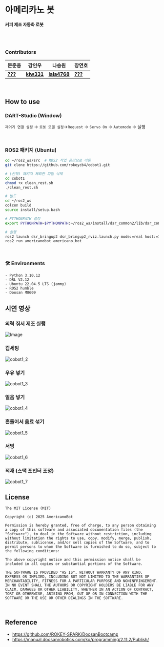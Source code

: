 # 아메리카노 봇  
**커피 제조 자동화 로봇**

<br>
<br>


### Contributors
|문준웅|강인우|나승원|장연호|
|----|----|----|----|
|**[???](https://github.com/)**|**[kiw331](https://github.com/kiw331)**|**[lala4768](https://github.com/lala4768)**|**[???](https://github.com/)**|

<br>

## How to use  
  
### DART-Studio (Window)  
`제어기 연결 설정` → `로봇 모델 설정`→`Request` → `Servo On` → `Automode` → 실행

<br>


### ROS2 패키지 (Ubuntu)  

```bash
cd ~/ros2_ws/src  # ROS2 작업 공간으로 이동
git clone https://github.com/rokeycb4/cobot1.git

# (선택) 패키지 제외한 파일 삭제
cd cobot1
chmod +x clean_rest.sh
./clean_rest.sh

# 빌드
cd ~/ros2_ws
colcon build
source install/setup.bash

# PYTHONPATH 설정 
export PYTHONPATH=$PYTHONPATH:~/ros2_ws/install/dsr_common2/lib/dsr_common2/imp

# 실행
ros2 launch dsr_bringup2 dsr_bringup2_rviz.launch.py mode:=real host:=192.168.1.100 port:=12345 model:=m0609 #ip확인필요
ros2 run americanobot americano_bot
```

<br>


### 🛠️ Environments

```
- Python 3.10.12
- DRL V2.12
- Ubuntu 22.04.5 LTS (jammy)
- ROS2 humble
- Doosan M0609
```



## 시연 영상

### 외력 줘서 제조 실행
![Image](https://github.com/user-attachments/assets/749bb68f-a878-47de-ae37-26e699a643c2)


### 컵세팅  
![cobot1_2](https://github.com/user-attachments/assets/b16fb909-83eb-4091-9f9d-b74611c4489b)


### 우유 넣기 
![cobot1_3](https://github.com/user-attachments/assets/d15126ff-1199-4e43-97b3-116de6d06439)


### 얼음 넣기
![cobot1_4](https://github.com/user-attachments/assets/090dc174-5001-44aa-9ab0-dab6b842aacf)


### 흔들어서 음료 섞기
![cobot1_5](https://github.com/user-attachments/assets/b8fad3ca-cf89-4b3a-9c78-5bd236d19f4d)


### 서빙
![cobot1_6](https://github.com/user-attachments/assets/ac6b6979-3ec4-4949-b66b-fcb1c9f06382)


### 적재 (스택 포인터 조정)
![cobot1_7](https://github.com/user-attachments/assets/6cfa213b-e84f-45b1-a486-d38e3a06219e)


## License
```
The MIT License (MIT)

Copyright (c) 2025 AmericanoBot

Permission is hereby granted, free of charge, to any person obtaining a copy of this software and associated documentation files (the "Software"), to deal in the Software without restriction, including without limitation the rights to use, copy, modify, merge, publish, distribute, sublicense, and/or sell copies of the Software, and to permit persons to whom the Software is furnished to do so, subject to the following conditions:

The above copyright notice and this permission notice shall be included in all copies or substantial portions of the Software.

THE SOFTWARE IS PROVIDED "AS IS", WITHOUT WARRANTY OF ANY KIND, EXPRESS OR IMPLIED, INCLUDING BUT NOT LIMITED TO THE WARRANTIES OF MERCHANTABILITY, FITNESS FOR A PARTICULAR PURPOSE AND NONINFRINGEMENT. IN NO EVENT SHALL THE AUTHORS OR COPYRIGHT HOLDERS BE LIABLE FOR ANY CLAIM, DAMAGES OR OTHER LIABILITY, WHETHER IN AN ACTION OF CONTRACT, TORT OR OTHERWISE, ARISING FROM, OUT OF OR IN CONNECTION WITH THE SOFTWARE OR THE USE OR OTHER DEALINGS IN THE SOFTWARE.
```


<br>


## Reference
- https://github.com/ROKEY-SPARK/DoosanBootcamp
- https://manual.doosanrobotics.com/ko/programming/2.11.2/Publish/
